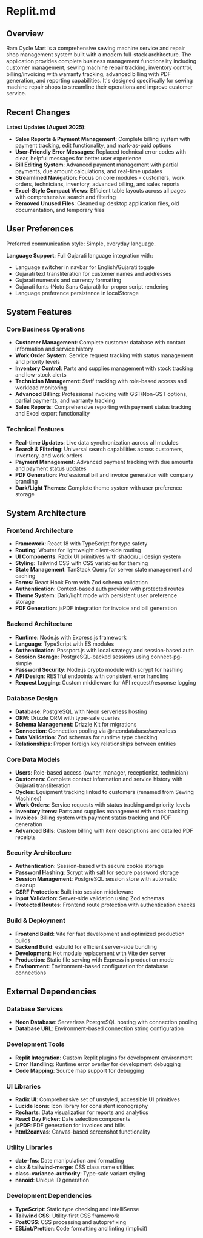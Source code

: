 # Replit.md

## Overview

Ram Cycle Mart is a comprehensive sewing machine service and repair shop management system built with a modern full-stack architecture. The application provides complete business management functionality including customer management, sewing machine repair tracking, inventory control, billing/invoicing with warranty tracking, advanced billing with PDF generation, and reporting capabilities. It's designed specifically for sewing machine repair shops to streamline their operations and improve customer service.

## Recent Changes

**Latest Updates (August 2025):**
- **Sales Reports & Payment Management**: Complete billing system with payment tracking, edit functionality, and mark-as-paid options
- **User-Friendly Error Messages**: Replaced technical error codes with clear, helpful messages for better user experience
- **Bill Editing System**: Advanced payment management with partial payments, due amount calculations, and real-time updates
- **Streamlined Navigation**: Focus on core modules - customers, work orders, technicians, inventory, advanced billing, and sales reports
- **Excel-Style Compact Views**: Efficient table layouts across all pages with comprehensive search and filtering
- **Removed Unused Files**: Cleaned up desktop application files, old documentation, and temporary files

## User Preferences

Preferred communication style: Simple, everyday language.

**Language Support**: Full Gujarati language integration with:
- Language switcher in navbar for English/Gujarati toggle
- Gujarati text transliteration for customer names and addresses
- Gujarati numerals and currency formatting
- Gujarati fonts (Noto Sans Gujarati) for proper script rendering
- Language preference persistence in localStorage

## System Features

### Core Business Operations
- **Customer Management**: Complete customer database with contact information and service history
- **Work Order System**: Service request tracking with status management and priority levels
- **Inventory Control**: Parts and supplies management with stock tracking and low-stock alerts
- **Technician Management**: Staff tracking with role-based access and workload monitoring
- **Advanced Billing**: Professional invoicing with GST/Non-GST options, partial payments, and warranty tracking
- **Sales Reports**: Comprehensive reporting with payment status tracking and Excel export functionality

### Technical Features
- **Real-time Updates**: Live data synchronization across all modules
- **Search & Filtering**: Universal search capabilities across customers, inventory, and work orders
- **Payment Management**: Advanced payment tracking with due amounts and payment status updates
- **PDF Generation**: Professional bill and invoice generation with company branding
- **Dark/Light Themes**: Complete theme system with user preference storage

## System Architecture

### Frontend Architecture
- **Framework**: React 18 with TypeScript for type safety
- **Routing**: Wouter for lightweight client-side routing
- **UI Components**: Radix UI primitives with shadcn/ui design system
- **Styling**: Tailwind CSS with CSS variables for theming
- **State Management**: TanStack Query for server state management and caching
- **Forms**: React Hook Form with Zod schema validation
- **Authentication**: Context-based auth provider with protected routes
- **Theme System**: Dark/light mode with persistent user preference storage
- **PDF Generation**: jsPDF integration for invoice and bill generation

### Backend Architecture
- **Runtime**: Node.js with Express.js framework
- **Language**: TypeScript with ES modules
- **Authentication**: Passport.js with local strategy and session-based auth
- **Session Storage**: PostgreSQL-backed sessions using connect-pg-simple
- **Password Security**: Node.js crypto module with scrypt for hashing
- **API Design**: RESTful endpoints with consistent error handling
- **Request Logging**: Custom middleware for API request/response logging

### Database Design
- **Database**: PostgreSQL with Neon serverless hosting
- **ORM**: Drizzle ORM with type-safe queries
- **Schema Management**: Drizzle Kit for migrations
- **Connection**: Connection pooling via @neondatabase/serverless
- **Data Validation**: Zod schemas for runtime type checking
- **Relationships**: Proper foreign key relationships between entities

### Core Data Models
- **Users**: Role-based access (owner, manager, receptionist, technician)
- **Customers**: Complete contact information and service history with Gujarati transliteration
- **Cycles**: Equipment tracking linked to customers (renamed from Sewing Machines)
- **Work Orders**: Service requests with status tracking and priority levels
- **Inventory Items**: Parts and supplies management with stock tracking
- **Invoices**: Billing system with payment status tracking and PDF generation
- **Advanced Bills**: Custom billing with item descriptions and detailed PDF receipts

### Security Architecture
- **Authentication**: Session-based with secure cookie storage
- **Password Hashing**: Scrypt with salt for secure password storage
- **Session Management**: PostgreSQL session store with automatic cleanup
- **CSRF Protection**: Built into session middleware
- **Input Validation**: Server-side validation using Zod schemas
- **Protected Routes**: Frontend route protection with authentication checks

### Build & Deployment
- **Frontend Build**: Vite for fast development and optimized production builds
- **Backend Build**: esbuild for efficient server-side bundling
- **Development**: Hot module replacement with Vite dev server
- **Production**: Static file serving with Express in production mode
- **Environment**: Environment-based configuration for database connections

## External Dependencies

### Database Services
- **Neon Database**: Serverless PostgreSQL hosting with connection pooling
- **Database URL**: Environment-based connection string configuration

### Development Tools
- **Replit Integration**: Custom Replit plugins for development environment
- **Error Handling**: Runtime error overlay for development debugging
- **Code Mapping**: Source map support for debugging

### UI Libraries
- **Radix UI**: Comprehensive set of unstyled, accessible UI primitives
- **Lucide Icons**: Icon library for consistent iconography
- **Recharts**: Data visualization for reports and analytics
- **React Day Picker**: Date selection components
- **jsPDF**: PDF generation for invoices and bills
- **html2canvas**: Canvas-based screenshot functionality

### Utility Libraries
- **date-fns**: Date manipulation and formatting
- **clsx & tailwind-merge**: CSS class name utilities
- **class-variance-authority**: Type-safe variant styling
- **nanoid**: Unique ID generation

### Development Dependencies
- **TypeScript**: Static type checking and IntelliSense
- **Tailwind CSS**: Utility-first CSS framework
- **PostCSS**: CSS processing and autoprefixing
- **ESLint/Prettier**: Code formatting and linting (implicit)